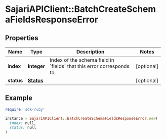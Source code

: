 # SajariAPIClient::BatchCreateSchemaFieldsResponseError

## Properties

| Name | Type | Description | Notes |
| ---- | ---- | ----------- | ----- |
| **index** | **Integer** | Index of the schema field in &#x60;fields&#x60; that this error corresponds to. | [optional] |
| **status** | [**Status**](Status.md) |  | [optional] |

## Example

```ruby
require 'sdk-ruby'

instance = SajariAPIClient::BatchCreateSchemaFieldsResponseError.new(
  index: null,
  status: null
)
```

